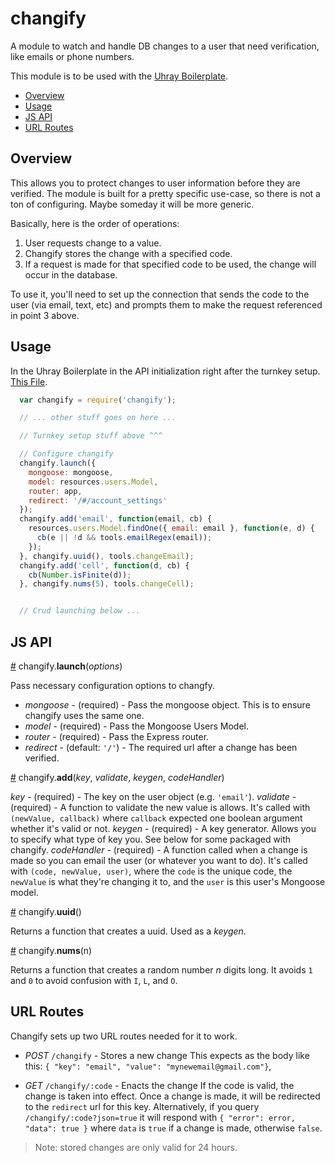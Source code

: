 # changify

A module to watch and handle DB changes to a user that need verification, like emails or phone numbers.

This module is to be used with the [Uhray Boilerplate](https://github.com/uhray/boilerplate).

* [Overview](#overview)
* [Usage](#usage)
* [JS API](#js-api)
* [URL Routes](#url-routes)

## Overview

This allows you to protect changes to user information before they are verified. The module is built for a pretty specific use-case, so there is not a ton of configuring. Maybe someday it will be more generic.

Basically, here is the order of operations:

  1. User requests change to a value.
  2. Changify stores the change with a specified code.
  3. If a request is made for that specified code to be used, the change will occur in the database.

To use it, you'll need to set up the connection that sends the code to the user (via email, text, etc) and prompts them to make the request referenced in point 3 above.

## Usage

In the Uhray Boilerplate in the API initialization right after the turnkey setup. [This File](https://github.com/uhray/boilerplate/blob/master/app/backend/api/index.js).

```js
  var changify = require('changify');

  // ... other stuff goes on here ...

  // Turnkey setup stuff above ^^^

  // Configure changify
  changify.launch({
    mongoose: mongoose,
    model: resources.users.Model,
    router: app,
    redirect: '/#/account_settings'
  });
  changify.add('email', function(email, cb) {
    resources.users.Model.findOne({ email: email }, function(e, d) {
      cb(e || !d && tools.emailRegex(email));
    });
  }, changify.uuid(), tools.changeEmail);
  changify.add('cell', function(d, cb) {
    cb(Number.isFinite(d));
  }, changify.nums(5), tools.changeCell);


  // Crud launching below ...

```

## JS API

<a href="#launch" name="launch">#</a> changify.**launch**(*options*)

Pass necessary configuration options to changfy.

  * *mongoose* - (required) - Pass the mongoose object. This is to ensure changify uses the same one.
  * *model* - (required) - Pass the Mongoose Users Model.
  * *router* - (required) - Pass the Express router.
  * *redirect* - (default: `'/'`) - The required url after a change has been verified.

<a href="#add" name="add">#</a> changify.**add**(*key*, *validate*, *keygen*, *codeHandler*)

  *key* - (required) - The key on the user object (e.g. `'email'`).
  *validate* - (required) - A function to validate the new value is allows. It's called with `(newValue, callback)` where `callback` expected one boolean argument whether it's valid or not.
  *keygen* - (required) - A key generator. Allows you to specify what type of key you. See below for some packaged with changify.
  *codeHandler* - (required) - A function called when a change is made so you can email the user (or whatever you want to do). It's called with `(code, newValue, user)`, where the `code` is the unique code, the `newValue` is what they're changing it to, and the `user` is this user's Mongoose model.

<a href="#uuid" name="uuid">#</a> changify.**uuid**()

Returns a function that creates a uuid. Used as a *keygen*.

<a href="#uuid" name="uuid">#</a> changify.**nums**(n)

Returns a function that creates a random number *n* digits long. It avoids `1` and `0` to avoid confusion with `I`, `L`, and `O`.

## URL Routes

Changify sets up two URL routes needed for it to work.

  * *POST* `/changify` - Stores a new change
    This expects as the body like this: `{ "key": "email", "value": "mynewemail@gmail.com"}`,

  * *GET* `/changify/:code` - Enacts the change
    If the code is valid, the change is taken into effect. Once a change is made, it will be redirected to the `redirect` url for this key. Alternatively, if you query `/changify/:code?json=true` it will respond with `{ "error": error, "data": true }` where `data` is `true` if a change is made, otherwise `false`.

> Note: stored changes are only valid for 24 hours.

